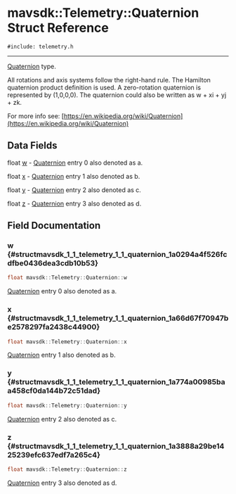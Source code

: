 # mavsdk::Telemetry::Quaternion Struct Reference
`#include: telemetry.h`

----


[Quaternion](structmavsdk_1_1_telemetry_1_1_quaternion.md) type. 


All rotations and axis systems follow the right-hand rule. The Hamilton quaternion product definition is used. A zero-rotation quaternion is represented by (1,0,0,0). The quaternion could also be written as w + xi + yj + zk.


For more info see: [https://en.wikipedia.org/wiki/Quaternion](https://en.wikipedia.org/wiki/Quaternion) 


## Data Fields


float [w](#structmavsdk_1_1_telemetry_1_1_quaternion_1a0294a4f526fcdfbe0436dea3cdb10b53)  - [Quaternion](structmavsdk_1_1_telemetry_1_1_quaternion.md) entry 0 also denoted as a.

float [x](#structmavsdk_1_1_telemetry_1_1_quaternion_1a66d67f70947be2578297fa2438c44900)  - [Quaternion](structmavsdk_1_1_telemetry_1_1_quaternion.md) entry 1 also denoted as b.

float [y](#structmavsdk_1_1_telemetry_1_1_quaternion_1a774a00985baa458cf0da144b72c51dad)  - [Quaternion](structmavsdk_1_1_telemetry_1_1_quaternion.md) entry 2 also denoted as c.

float [z](#structmavsdk_1_1_telemetry_1_1_quaternion_1a3888a29be1425239efc637edf7a265c4)  - [Quaternion](structmavsdk_1_1_telemetry_1_1_quaternion.md) entry 3 also denoted as d.


## Field Documentation


### w {#structmavsdk_1_1_telemetry_1_1_quaternion_1a0294a4f526fcdfbe0436dea3cdb10b53}

```cpp
float mavsdk::Telemetry::Quaternion::w
```


[Quaternion](structmavsdk_1_1_telemetry_1_1_quaternion.md) entry 0 also denoted as a.


### x {#structmavsdk_1_1_telemetry_1_1_quaternion_1a66d67f70947be2578297fa2438c44900}

```cpp
float mavsdk::Telemetry::Quaternion::x
```


[Quaternion](structmavsdk_1_1_telemetry_1_1_quaternion.md) entry 1 also denoted as b.


### y {#structmavsdk_1_1_telemetry_1_1_quaternion_1a774a00985baa458cf0da144b72c51dad}

```cpp
float mavsdk::Telemetry::Quaternion::y
```


[Quaternion](structmavsdk_1_1_telemetry_1_1_quaternion.md) entry 2 also denoted as c.


### z {#structmavsdk_1_1_telemetry_1_1_quaternion_1a3888a29be1425239efc637edf7a265c4}

```cpp
float mavsdk::Telemetry::Quaternion::z
```


[Quaternion](structmavsdk_1_1_telemetry_1_1_quaternion.md) entry 3 also denoted as d.

